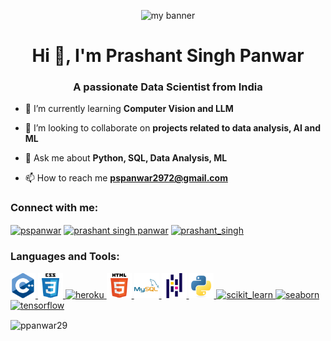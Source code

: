 
<p align="center">

<img width="1000" height="600" src="https://private-user-images.githubusercontent.com/106863003/350911661-3558d006-42e7-4087-b319-ef7b2dc12b4b.png?jwt=eyJhbGciOiJIUzI1NiIsInR5cCI6IkpXVCJ9.eyJpc3MiOiJnaXRodWIuY29tIiwiYXVkIjoicmF3LmdpdGh1YnVzZXJjb250ZW50LmNvbSIsImtleSI6ImtleTUiLCJleHAiOjE3MjE2NDA5NTYsIm5iZiI6MTcyMTY0MDY1NiwicGF0aCI6Ii8xMDY4NjMwMDMvMzUwOTExNjYxLTM1NThkMDA2LTQyZTctNDA4Ny1iMzE5LWVmN2IyZGMxMmI0Yi5wbmc_WC1BbXotQWxnb3JpdGhtPUFXUzQtSE1BQy1TSEEyNTYmWC1BbXotQ3JlZGVudGlhbD1BS0lBVkNPRFlMU0E1M1BRSzRaQSUyRjIwMjQwNzIyJTJGdXMtZWFzdC0xJTJGczMlMkZhd3M0X3JlcXVlc3QmWC1BbXotRGF0ZT0yMDI0MDcyMlQwOTMwNTZaJlgtQW16LUV4cGlyZXM9MzAwJlgtQW16LVNpZ25hdHVyZT1lZDA5ZjlhZDhlNzU2YzdjMDhkNWQ5NzcwYjdiNDNiYjUwMjgzYTE4ODUzYWVlODE2ZTcwNjhhNGMxZjk2YzdhJlgtQW16LVNpZ25lZEhlYWRlcnM9aG9zdCZhY3Rvcl9pZD0wJmtleV9pZD0wJnJlcG9faWQ9MCJ9.-w8YoabVQt1IF1aYHkklsGbULYsiVcfK7DBmwATsqVA" alt="my banner">

</p>

<h1 align="center">Hi 👋, I'm Prashant Singh Panwar</h1>
<h3 align="center">A passionate Data Scientist from India</h3>

- 🌱 I’m currently learning **Computer Vision and LLM**

- 👯 I’m looking to collaborate on **projects related to data analysis, AI and ML**

- 💬 Ask me about **Python, SQL, Data Analysis, ML**

- 📫 How to reach me **pspanwar2972@gmail.com**

<h3 align="left">Connect with me:</h3>
<p align="left">
<a href="https://linkedin.com/in/pspanwar" target="blank"><img align="center" src="https://raw.githubusercontent.com/rahuldkjain/github-profile-readme-generator/master/src/images/icons/Social/linked-in-alt.svg" alt="pspanwar" height="30" width="40" /></a>
<a href="https://www.hackerrank.com/prashant singh panwar" target="blank"><img align="center" src="https://raw.githubusercontent.com/rahuldkjain/github-profile-readme-generator/master/src/images/icons/Social/hackerrank.svg" alt="prashant singh panwar" height="30" width="40" /></a>
<a href="https://www.leetcode.com/prashant_singh" target="blank"><img align="center" src="https://raw.githubusercontent.com/rahuldkjain/github-profile-readme-generator/master/src/images/icons/Social/leet-code.svg" alt="prashant_singh" height="30" width="40" /></a>
</p>

<h3 align="left">Languages and Tools:</h3>
<p align="left"> <a href="https://www.w3schools.com/cpp/" target="_blank" rel="noreferrer"> <img src="https://raw.githubusercontent.com/devicons/devicon/master/icons/cplusplus/cplusplus-original.svg" alt="cplusplus" width="40" height="40"/> </a> <a href="https://www.w3schools.com/css/" target="_blank" rel="noreferrer"> <img src="https://raw.githubusercontent.com/devicons/devicon/master/icons/css3/css3-original-wordmark.svg" alt="css3" width="40" height="40"/> </a> <a href="https://heroku.com" target="_blank" rel="noreferrer"> <img src="https://www.vectorlogo.zone/logos/heroku/heroku-icon.svg" alt="heroku" width="40" height="40"/> </a> <a href="https://www.w3.org/html/" target="_blank" rel="noreferrer"> <img src="https://raw.githubusercontent.com/devicons/devicon/master/icons/html5/html5-original-wordmark.svg" alt="html5" width="40" height="40"/> </a> <a href="https://www.mysql.com/" target="_blank" rel="noreferrer"> <img src="https://raw.githubusercontent.com/devicons/devicon/master/icons/mysql/mysql-original-wordmark.svg" alt="mysql" width="40" height="40"/> </a> <a href="https://pandas.pydata.org/" target="_blank" rel="noreferrer"> <img src="https://raw.githubusercontent.com/devicons/devicon/2ae2a900d2f041da66e950e4d48052658d850630/icons/pandas/pandas-original.svg" alt="pandas" width="40" height="40"/> </a> <a href="https://www.python.org" target="_blank" rel="noreferrer"> <img src="https://raw.githubusercontent.com/devicons/devicon/master/icons/python/python-original.svg" alt="python" width="40" height="40"/> </a> <a href="https://scikit-learn.org/" target="_blank" rel="noreferrer"> <img src="https://upload.wikimedia.org/wikipedia/commons/0/05/Scikit_learn_logo_small.svg" alt="scikit_learn" width="40" height="40"/> </a> <a href="https://seaborn.pydata.org/" target="_blank" rel="noreferrer"> <img src="https://seaborn.pydata.org/_images/logo-mark-lightbg.svg" alt="seaborn" width="40" height="40"/> </a> <a href="https://www.tensorflow.org" target="_blank" rel="noreferrer"> <img src="https://www.vectorlogo.zone/logos/tensorflow/tensorflow-icon.svg" alt="tensorflow" width="40" height="40"/> </a> </p>

<p><img align="center" src="https://github-readme-stats.vercel.app/api/top-langs?username=ppanwar29&show_icons=true&locale=en&layout=compact" alt="ppanwar29" /></p>
